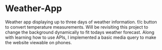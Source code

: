 # Weather-App
Weather app displaying up to three days of weather information. f/c button to convert temperature measurements. Will be revisiting this project to change the background dynamically to fit todays weather forecast. 
Along with learning how to use APIs, I implemented a basic media query to make the website viewable on phones.